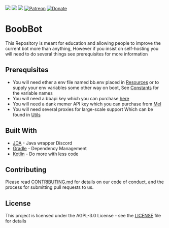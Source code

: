 ![](https://cdn.discordapp.com/attachments/377619690513498133/406183455123177481/OpenSauce.svg) ![](https://cdn.discordapp.com/attachments/330777295952543744/478325842188042241/license.svg) ![](https://circleci.com/gh/BoobBot/BoobBot.jda.svg?style=svg) [![Patreon](https://img.shields.io/badge/patreon-donate-green.svg)](https://www.patreon.com/OfficialBoobBot) [![Donate](https://img.shields.io/badge/Donate-PayPal-blue.svg)](https://paypal.me/boobbot)  
# BoobBot

This Repository is meant for education and allowing people to improve the current bot more than anything, However if you insist on self-hosting you will need to do several things see prerequisites for more information

## Prerequisites

* You will need ether a env file named bb.env placed in [Resources](src/main/resources) or to supply your env variables some other way on boot, See [Constants](src/main/java/bot/boobbot/misc/Constants.kt) for the variable names
* You will need a bbapi key which you can purchase [here](https://www.patreon.com/OfficialBoobBot)
* You will need a dank memer API key which you can purchase from [Mel](https://github.com/melmsie)
* You will need several proxies for large-scale support Which can be found in [Utils](src/main/java/bot/boobbot/misc/Utils.kt)


## Built With

* [JDA](https://github.com/DV8FromTheWorld/JDA) - Java wrapper Discord 
* [Gradle](https://gradle.org/) - Dependency Management
* [Kotlin](https://kotlinlang.org/) - Do more with less code

## Contributing

Please read [CONTRIBUTING.md](CONTRIBUTING.md) for details on our code of conduct, and the process for submitting pull requests to us.

## License

This project is licensed under the AGPL-3.0 License - see the [LICENSE](LICENSE) file for details



